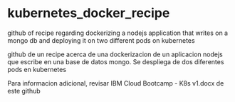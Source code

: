 # kubernetes_docker_recipe
github of recipe regarding dockerizing a nodejs application that writes on a mongo db and deploying it on two different pods on kubernetes

github de un recipe acerca de una dockerizacion de un aplicacion nodejs que escribe en una base de datos mongo. Se despliega de dos diferentes pods en kubernetes

Para informacion adicional, revisar IBM Cloud Bootcamp - K8s v1.docx de este github
